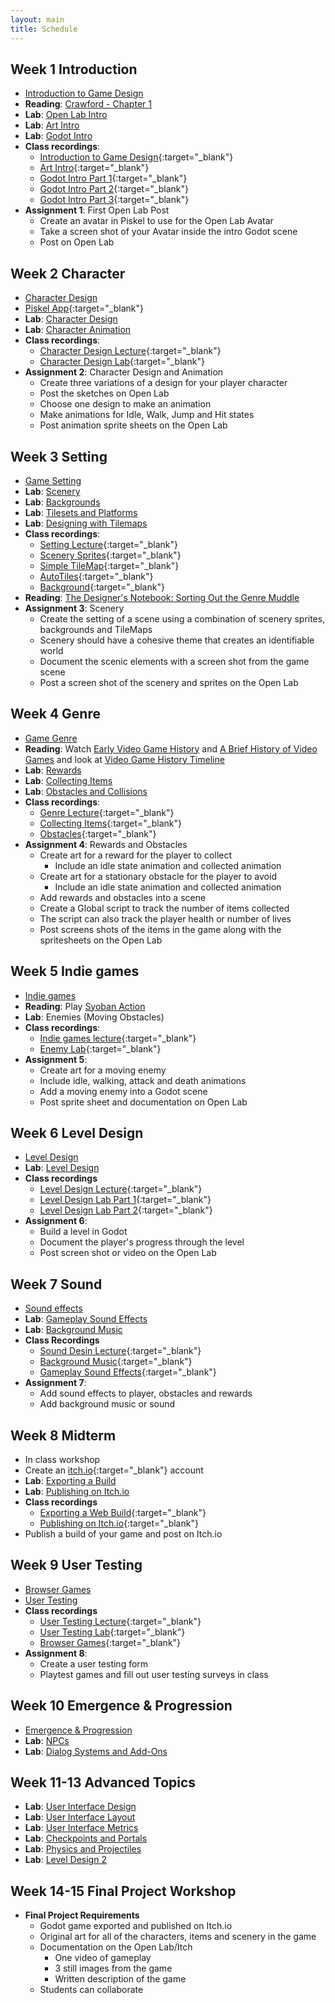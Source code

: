 ```yaml
---
layout: main
title: Schedule
---
```


## Week 1 **Introduction**
- [Introduction to Game Design](notes/intro)
- **Reading**:	<a href="readings/crawford.pdf" target="_blank">Crawford - Chapter 1</a>
- **Lab**: [Open Lab Intro](labs/0-0_Open_Lab_Intro)
- **Lab**: [Art Intro](labs/0-1_Art_Intro)
- **Lab**: [Godot Intro](labs/0-2_Godot_Intro)
- **Class recordings**: 
	- [Introduction to Game Design](https://www.youtube.com/watch?v=ahR_PPvvUs8&list=PLSqAxglrKGAwaEyt-ImmWqzkNPhi_thxh&index=1){:target="_blank"}
	- [Art Intro](https://www.youtube.com/watch?v=YCvLlOpeupE&list=PLSqAxglrKGAwaEyt-ImmWqzkNPhi_thxh&index=2){:target="_blank"}
	- [Godot Intro Part 1](https://www.youtube.com/watch?v=mlIQzG99oyo&list=PLSqAxglrKGAwaEyt-ImmWqzkNPhi_thxh&index=4&t=2s){:target="_blank"}
	- [Godot Intro Part 2](https://www.youtube.com/watch?v=1Ov8EQR7B5g&list=PLSqAxglrKGAwaEyt-ImmWqzkNPhi_thxh&index=5){:target="_blank"}
	- [Godot Intro Part 3](https://www.youtube.com/watch?v=-gKaEL4Ob14&list=PLSqAxglrKGAwaEyt-ImmWqzkNPhi_thxh&index=6&t=1091s){:target="_blank"}
- **Assignment 1**: First Open Lab Post
	- Create an avatar in Piskel to use for the Open Lab Avatar
	- Take a screen shot of your Avatar inside the intro Godot scene
	- Post on Open Lab

## Week 2 **Character**
- [Character Design](notes/character)
- [Piskel App](https://www.piskelapp.com/){:target="_blank"}
- **Lab**: [Character Design](labs/2-0_Character_Design)
- **Lab**: [Character Animation](labs/2-1_Character_Animation)
- **Class recordings**:
	- [Character Design Lecture](https://www.youtube.com/watch?v=rIPYJMlaVBQ&list=PLSqAxglrKGAwaEyt-ImmWqzkNPhi_thxh&index=7){:target="_blank"}
	- [Character Design Lab](https://www.youtube.com/watch?v=Gr_lUymk9s4&list=PLSqAxglrKGAwaEyt-ImmWqzkNPhi_thxh&index=8){:target="_blank"}
- **Assignment 2**: Character Design and Animation
	- Create three variations of a design for your player character
	- Post the sketches on Open Lab
	- Choose one design to make an animation
	- Make animations for Idle, Walk, Jump and Hit states
	- Post animation sprite sheets on the Open Lab

## Week 3 **Setting**
- [Game Setting](notes/setting)
- **Lab**: [Scenery](labs/2-6_Scenery)
- **Lab**: [Backgrounds](labs/2-7_Backgrounds)
- **Lab**: [Tilesets and Platforms](labs/2-2_Tilesets_and_Platforms)
- **Lab**: [Designing with Tilemaps](labs/3-0_Designing_with_TileMaps)
- **Class recordings**:
	- [Setting Lecture](https://www.youtube.com/watch?v=wO7NsZplyOY&list=PLSqAxglrKGAwaEyt-ImmWqzkNPhi_thxh&index=10){:target="_blank"}
	- [Scenery Sprites](https://www.youtube.com/watch?v=0iqQk5iuPmo&list=PLSqAxglrKGAwaEyt-ImmWqzkNPhi_thxh&index=11){:target="_blank"}
	- [Simple TileMap](https://www.youtube.com/watch?v=gdZq-LSojcQ&list=PLSqAxglrKGAwaEyt-ImmWqzkNPhi_thxh&index=12){:target="_blank"}
	- [AutoTiles](https://www.youtube.com/watch?v=G6JB2aipt_8&list=PLSqAxglrKGAwaEyt-ImmWqzkNPhi_thxh&index=13){:target="_blank"}
	- [Background](https://www.youtube.com/watch?v=OT4CfdDbxbQ&list=PLSqAxglrKGAwaEyt-ImmWqzkNPhi_thxh&index=14){:target="_blank"}
- **Reading**: [The Designer's Notebook: Sorting Out the Genre Muddle](https://www.gamasutra.com/view/feature/132463/the_designers_notebook_sorting_.php)
- **Assignment 3**: Scenery 
	- Create the setting of a scene using a combination of scenery sprites, backgrounds and TileMaps
	- Scenery should have a cohesive theme that creates an identifiable world
	- Document the scenic elements with a screen shot from the game scene
	- Post a screen shot of the scenery and sprites on the Open Lab

## Week 4 **Genre**
- [Game Genre](notes/genre)
- **Reading**: Watch [Early Video Game History](https://www.youtube.com/watch?v=uuxoThzFPPw) and [A Brief History of Video Games](https://www.youtube.com/watch?v=GoyGlyrYb9c) and look at [Video Game History Timeline](http://www.museumofplay.org/about/icheg/video-game-history/timeline)
- **Lab**: [Rewards](labs/2-3_Rewards)
- **Lab**: [Collecting Items](labs/1-2_Collecting_Items)
- **Lab**: [Obstacles and Collisions](labs/1-4_Obstacles_and_Collisions)
- **Class recordings**:
	- [Genre Lecture](https://www.youtube.com/watch?v=4YpWbgZnnBQ&list=PLSqAxglrKGAwaEyt-ImmWqzkNPhi_thxh&index=15){:target="_blank"}
	- [Collecting Items](){:target="_blank"}
	- [Obstacles](){:target="_blank"}
- **Assignment 4**: Rewards and Obstacles
	- Create art for a reward for the player to collect
		- Include an idle state animation and collected animation
	- Create art for a stationary obstacle for the player to avoid
		- Include an idle state animation and collected animation
	- Add rewards and obstacles into a scene
	- Create a Global script to track the number of items collected
	- The script can also track the player health or number of lives
	- Post screens shots of the items in the game along with the spritesheets on the Open Lab

## Week 5 **Indie games**
- [Indie games](notes/indie)
- **Reading**: Play [Syoban Action](https://int3.github.io/open-syobon-action.js/)
- **Lab**: Enemies (Moving Obstacles)
- **Class recordings**:
	- [Indie games lecture](https://www.youtube.com/watch?v=jbPU-AcW77o&list=PLSqAxglrKGAwaEyt-ImmWqzkNPhi_thxh&index=18){:target="_blank"}
	- [Enemy Lab](https://www.youtube.com/watch?v=-HJ2MPZz2qM&list=PLSqAxglrKGAwaEyt-ImmWqzkNPhi_thxh&index=20){:target="_blank"}
- **Assignment 5**:
	- Create art for a moving enemy
	- Include idle, walking, attack and death animations
	- Add a moving enemy into a Godot scene
	- Post sprite sheet and documentation on Open Lab

## Week 6 **Level Design**
<!-- - [Video Games & Art](notes/art) -->
- [Level Design](notes/level)
- **Lab**: [Level Design](labs/3-1_Level_Design)
- **Class recordings**
	- [Level Design Lecture](https://www.youtube.com/watch?v=07O0Byjlgds&list=PLSqAxglrKGAwaEyt-ImmWqzkNPhi_thxh&index=21){:target="_blank"}
	- [Level Design Lab Part 1](https://www.youtube.com/watch?v=BO51iTwtQl0&list=PLSqAxglrKGAwaEyt-ImmWqzkNPhi_thxh&index=22&t=321s){:target="_blank"}
	- [Level Design Lab Part 2](https://www.youtube.com/watch?v=-8NkbplxWHE&list=PLSqAxglrKGAwaEyt-ImmWqzkNPhi_thxh&index=23){:target="_blank"}
- **Assignment 6**:
	- Build a level in Godot
	- Document the player's progress through the level
	- Post screen shot or video on the Open Lab

## Week 7 **Sound**
- [Sound effects](notes/sound)
- **Lab**: [Gameplay Sound Effects](labs/4-0_Gameplay_Sound_Effects)
- **Lab**: [Background Music](labs/4-2_Background_Music)
- **Class Recordings**
	- [Sound Desin Lecture](https://www.youtube.com/watch?v=HzPEKsjx-Cc&list=PLSqAxglrKGAwaEyt-ImmWqzkNPhi_thxh&index=24){:target="_blank"}
	- [Background Music](https://www.youtube.com/watch?v=VwBJigHceMU&list=PLSqAxglrKGAwaEyt-ImmWqzkNPhi_thxh&index=25){:target="_blank"}
	- [Gameplay Sound Effects](https://www.youtube.com/watch?v=mPjoMAs5TIk&list=PLSqAxglrKGAwaEyt-ImmWqzkNPhi_thxh&index=26){:target="_blank"}
- **Assignment 7**:
	- Add sound effects to player, obstacles and rewards
	- Add background music or sound

## Week 8 **Midterm**
- In class workshop
- Create an [itch.io](https://itch.io/){:target="_blank"} account
- **Lab**: [Exporting a Build](labs/6-0_Exporting_a_Build)
- **Lab**: [Publishing on Itch.io](labs/6-1_Publishing_on_Itch)
- **Class recordings**
	- [Exporting a Web Build](https://www.youtube.com/watch?v=TGYe8z_P0js&list=PLSqAxglrKGAwaEyt-ImmWqzkNPhi_thxh&index=27){:target="_blank"}
	- [Publishing on Itch.io](https://www.youtube.com/watch?v=X5i7lGkctCs&list=PLSqAxglrKGAwaEyt-ImmWqzkNPhi_thxh&index=28){:target="_blank"}
- Publish a build of your game and post on Itch.io

## Week 9 **User Testing**
- [Browser Games](notes/browser)
- [User Testing](notes/testing)
- **Class recordings**
	- [User Testing Lecture](https://www.youtube.com/watch?v=QV3btLD4uIM&list=PLSqAxglrKGAwaEyt-ImmWqzkNPhi_thxh&index=29){:target="_blank"}
	- [User Testing Lab](https://www.youtube.com/watch?v=TpEjMtzpBuQ&list=PLSqAxglrKGAwaEyt-ImmWqzkNPhi_thxh&index=30){:target="_blank"}
	- [Browser Games](https://www.youtube.com/watch?v=AW7K2c5xLlE&list=PLSqAxglrKGAwaEyt-ImmWqzkNPhi_thxh&index=31){:target="_blank"}
- **Assignment 8**:
	- Create a user testing form
	- Playtest games and fill out user testing surveys in class

## Week 10 **Emergence & Progression**
- [Emergence & Progression](notes/emergence)
- **Lab**: [NPCs](2-5_NPCs)
- **Lab**: [Dialog Systems and Add-Ons](labs/1-7_Dialog_Systems_and_Add-Ons)

## Week 11-13 **Advanced Topics**
- **Lab**: [User Interface Design](labs/5-0_User_Interface_Design)
- **Lab**: [User Interface Layout](labs/5-1_User_Interface_Layout)
- **Lab**: [User Interface Metrics](labs/5-2_Metrics)
- **Lab**: [Checkpoints and Portals](labs/2-8_Checkpoints_and_Portals)
- **Lab**: [Physics and Projectiles](labs/1-6_Projectile_Physics)
- **Lab**: [Level Design 2](labs/3-3_Level_Design_2)

## Week 14-15 **Final Project Workshop**
- **Final Project Requirements**
	- Godot game exported and published on Itch.io
	- Original art for all of the characters, items and scenery in the game
	- Documentation on the Open Lab/Itch
		- One video of gameplay
		- 3 still images from the game
		- Written description of the game
	- Students can collaborate


<!-- - **Assignment 7: User Testing Form**
	- Create a user testing form
	- Send the game and form to 5 users not in the class -->


<!--
http://owenroberts.github.io/videogames/week8/index.html
http://imranunit40.blogspot.com/2015/05/goals-challenges-and-rewards.html
http://jeremycouillard.com/newMedia/gameDesign.html
http://graysonearle.com/edu/gamepro/
	- https://www.primagames.com/games/super-mario-3d-world/feature/15-greatest-moments-sega-and-nintendo-16-bit-console-war
	- http://keithburgun.net/randomness-and-game-design/
 -->